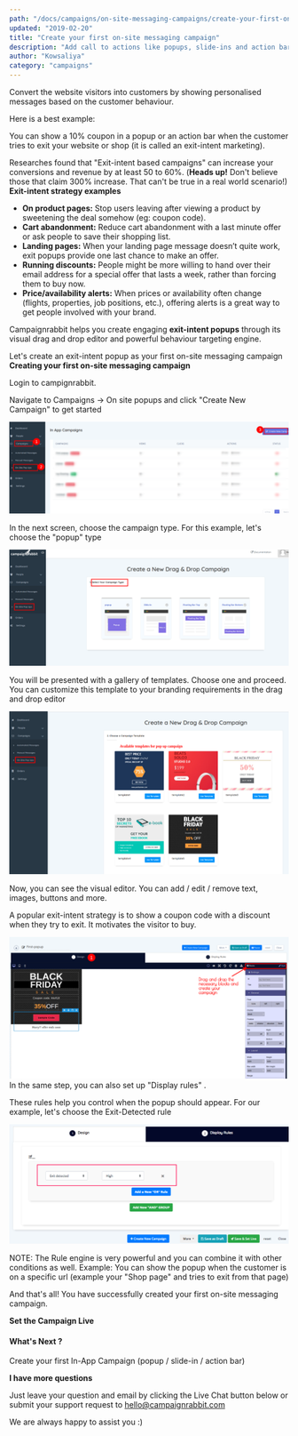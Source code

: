 ```yaml
---
path: "/docs/campaigns/on-site-messaging-campaigns/create-your-first-on-site-messaging-campaign"
updated: "2019-02-20"
title: "Create your first on-site messaging campaign"
description: "Add call to actions like popups, slide-ins and action bars to create a high CTA and engagement"
author: "Kowsaliya"
category: "campaigns"
---
```

Convert the website visitors into customers by showing personalised messages based on the customer behaviour.

Here is a best example:

You can show a 10% coupon in a popup or an action bar when the customer tries to exit your website or shop (it is called an exit-intent marketing).

Researches found that "Exit-intent based campaigns" can increase your conversions and revenue by at least 50 to 60%.  (**Heads up!** Don't believe those that claim 300% increase. That can't be true in a real world scenario!)
**Exit-intent strategy examples**
* **On product pages:** Stop users leaving after viewing a product by sweetening the deal somehow (eg: coupon code).
* **Cart abandonment:** Reduce cart abandonment with a last minute offer or ask people to save their shopping list.
* **Landing pages:** When your landing page message doesn’t quite work, exit popups provide one last chance to make an offer.
* **Running discounts:** People might be more willing to hand over their email address for a special offer that lasts a week, rather than forcing them to buy now.
* **Price/availability alerts:** When prices or availability often change (flights, properties, job positions, etc.), offering alerts is a great way to get people involved with your brand.

Campaignrabbit helps you create engaging **exit-intent popups** through its visual drag and drop editor and powerful behaviour targeting engine.

Let's create an exit-intent popup as your first on-site messaging campaign
**Creating your first on-site messaging campaign**

Login to <link-text url="https://app.campaignrabbit.com/login" rel="noopener" target="_blank">campignrabbit.</link-text>

Navigate to Campaigns -> On site popups  and click "Create New Campaign" to get started

![onsite](https://raw.githubusercontent.com/campaignrabbit/cr-media/master/images/docs/campaigns/onsite-messaging-campaigns/onsite.png)

In the next screen, choose the campaign type. For this example, let's choose the "popup" type

![onsite-popup](https://raw.githubusercontent.com/campaignrabbit/cr-media/master/images/docs/campaigns/onsite-messaging-campaigns/onsitepopup.png)

You will be presented with a gallery of templates. Choose one and proceed. You can customize this template to your branding requirements in the drag and drop editor

![tempopup](https://raw.githubusercontent.com/campaignrabbit/cr-media/master/images/docs/campaigns/onsite-messaging-campaigns/tempop.png)

Now, you can see the visual editor. You can add / edit / remove text, images, buttons and more.

A popular exit-intent strategy is to show a coupon code with a discount when they try to exit. It motivates the visitor to buy.

![popup-design](https://raw.githubusercontent.com/campaignrabbit/cr-media/master/images/docs/campaigns/onsite-messaging-campaigns/popupdesign.png)
In the same step, you can also set up "Display rules" .

These rules help you control when the popup should appear. For our example, let's choose the Exit-Detected rule

![exit-detection](https://raw.githubusercontent.com/campaignrabbit/cr-media/master/images/docs/campaigns/onsite-messaging-campaigns/exit-detection.png)

NOTE: The Rule engine is very powerful and you can combine it with other conditions as well.
Example: You can show the popup when the customer is on a specific url (example your "Shop page" and tries to exit from that page)


And that's all! You have successfully created your first on-site messaging campaign.

**Set the Campaign Live**

#### What's Next ?

Create your first In-App Campaign (popup / slide-in / action bar)

**I have more questions**

Just leave your question and email by clicking the Live Chat button below or submit your support request to <hello@campaignrabbit.com>

We are always happy to assist you :)
